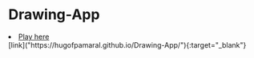 # Drawing-App
<li><a href="https://hugofpamaral.github.io/Drawing-App/">Play here</a></li>
[link]("https://hugofpamaral.github.io/Drawing-App/"){:target="_blank"}
